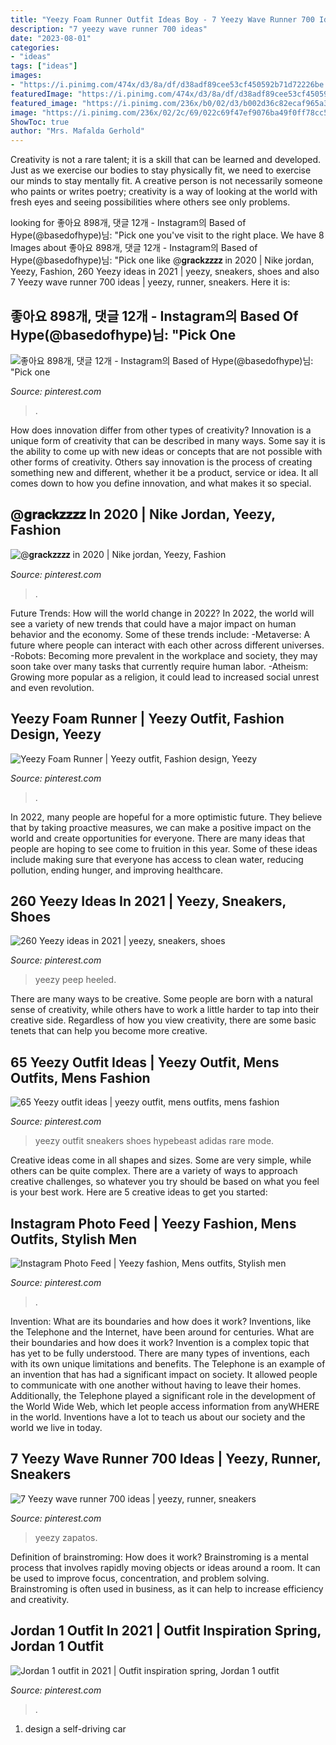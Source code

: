 ```yaml
---
title: "Yeezy Foam Runner Outfit Ideas Boy - 7 Yeezy Wave Runner 700 Ideas"
description: "7 yeezy wave runner 700 ideas"
date: "2023-08-01"
categories:
- "ideas"
tags: ["ideas"]
images:
- "https://i.pinimg.com/474x/d3/8a/df/d38adf89cee53cf450592b71d72226be.jpg"
featuredImage: "https://i.pinimg.com/474x/d3/8a/df/d38adf89cee53cf450592b71d72226be.jpg"
featured_image: "https://i.pinimg.com/236x/b0/02/d3/b002d36c82ecaf965a3964f1564a8434.jpg"
image: "https://i.pinimg.com/236x/02/2c/69/022c69f47ef9076ba49f0ff78cc5d4d8.jpg"
ShowToc: true
author: "Mrs. Mafalda Gerhold"
---
```



Creativity is not a rare talent; it is a skill that can be learned and developed. Just as we exercise our bodies to stay physically fit, we need to exercise our minds to stay mentally fit. A creative person is not necessarily someone who paints or writes poetry; creativity is a way of looking at the world with fresh eyes and seeing possibilities where others see only problems.

	

		
looking for 좋아요 898개, 댓글 12개 - Instagram의 Based of Hype(@basedofhype)님: &quot;Pick one you've visit to the right place. We have 8 Images about 좋아요 898개, 댓글 12개 - Instagram의 Based of Hype(@basedofhype)님: &quot;Pick one like @𝐠𝐫𝐚𝐜𝐤𝐳𝐳𝐳𝐳 in 2020 | Nike jordan, Yeezy, Fashion, 260 Yeezy ideas in 2021 | yeezy, sneakers, shoes and also 7 Yeezy wave runner 700 ideas | yeezy, runner, sneakers. Here it is:
		
    
## 좋아요 898개, 댓글 12개 - Instagram의 Based Of Hype(@basedofhype)님: &quot;Pick One

<img loading=lazy src="https://i.pinimg.com/736x/5f/58/bb/5f58bb155893dc82cc47bdc8fdbe1641.jpg" onerror="this.onerror=null;this.src='https://tse1.mm.bing.net/th?id=OIP.DOoY4VEnpWGBcZ1UYbRobgHaHa&amp;pid=15.1';" alt="좋아요 898개, 댓글 12개 - Instagram의 Based of Hype(@basedofhype)님: &quot;Pick one">

_Source: pinterest.com_

>. 

	

How does innovation differ from other types of creativity?
Innovation is a unique form of creativity that can be described in many ways. Some say it is the ability to come up with new ideas or concepts that are not possible with other forms of creativity. Others say innovation is the process of creating something new and different, whether it be a product, service or idea. It all comes down to how you define innovation, and what makes it so special.

    
## @𝐠𝐫𝐚𝐜𝐤𝐳𝐳𝐳𝐳 In 2020 | Nike Jordan, Yeezy, Fashion

<img loading=lazy src="https://i.pinimg.com/736x/c5/d4/b1/c5d4b17eb1536644c5212981b9dbe1db.jpg" onerror="this.onerror=null;this.src='https://tse1.mm.bing.net/th?id=OIP.bgpxOltJpdnogg6m1kN-RQHaJL&amp;pid=15.1';" alt="@𝐠𝐫𝐚𝐜𝐤𝐳𝐳𝐳𝐳 in 2020 | Nike jordan, Yeezy, Fashion">

_Source: pinterest.com_

>. 

	

Future Trends: How will the world change in 2022?
In 2022, the world will see a variety of new trends that could have a major impact on human behavior and the economy. Some of these trends include: 
-Metaverse: A future where people can interact with each other across different universes. 
-Robots: Becoming more prevalent in the workplace and society, they may soon take over many tasks that currently require human labor. 
-Atheism: Growing more popular as a religion, it could lead to increased social unrest and even revolution.

    
## Yeezy Foam Runner | Yeezy Outfit, Fashion Design, Yeezy

<img loading=lazy src="https://i.pinimg.com/236x/c3/d0/54/c3d0549d34b0733d8df3332790775df2.jpg?nii=t" onerror="this.onerror=null;this.src='https://tse1.mm.bing.net/th?id=OIP.i9Fudtaw0tmeqCcop-_plAAAAA&amp;pid=15.1';" alt="Yeezy Foam Runner | Yeezy outfit, Fashion design, Yeezy">

_Source: pinterest.com_

>. 

	

In 2022, many people are hopeful for a more optimistic future. They believe that by taking proactive measures, we can make a positive impact on the world and create opportunities for everyone. There are many ideas that people are hoping to see come to fruition in this year. Some of these ideas include making sure that everyone has access to clean water, reducing pollution, ending hunger, and improving healthcare.

    
## 260 Yeezy Ideas In 2021 | Yeezy, Sneakers, Shoes

<img loading=lazy src="https://i.pinimg.com/236x/02/2c/69/022c69f47ef9076ba49f0ff78cc5d4d8.jpg" onerror="this.onerror=null;this.src='https://tse1.mm.bing.net/th?id=OIP.6GbTHoq9VCaZ1INrKwfaRwAAAA&amp;pid=15.1';" alt="260 Yeezy ideas in 2021 | yeezy, sneakers, shoes">

_Source: pinterest.com_

>yeezy peep heeled. 

	

There are many ways to be creative. Some people are born with a natural sense of creativity, while others have to work a little harder to tap into their creative side. Regardless of how you view creativity, there are some basic tenets that can help you become more creative.

    
## 65 Yeezy Outfit Ideas | Yeezy Outfit, Mens Outfits, Mens Fashion

<img loading=lazy src="https://i.pinimg.com/236x/b0/02/d3/b002d36c82ecaf965a3964f1564a8434.jpg" onerror="this.onerror=null;this.src='https://tse4.mm.bing.net/th?id=OIP.0jfQvfloAKe3RoaRjKrx4QAAAA&amp;pid=15.1';" alt="65 Yeezy outfit ideas | yeezy outfit, mens outfits, mens fashion">

_Source: pinterest.com_

>yeezy outfit sneakers shoes hypebeast adidas rare mode. 

	

Creative ideas come in all shapes and sizes. Some are very simple, while others can be quite complex. There are a variety of ways to approach creative challenges, so whatever you try should be based on what you feel is your best work. Here are 5 creative ideas to get you started: 

    
## Instagram Photo Feed | Yeezy Fashion, Mens Outfits, Stylish Men

<img loading=lazy src="https://i.pinimg.com/originals/50/d9/8b/50d98bf829b79a680e438ae3cab6a52c.jpg" onerror="this.onerror=null;this.src='https://tse4.mm.bing.net/th?id=OIP._rpc4efttXQRlMTdnY3wSQHaHa&amp;pid=15.1';" alt="Instagram Photo Feed | Yeezy fashion, Mens outfits, Stylish men">

_Source: pinterest.com_

>. 

	

Invention: What are its boundaries and how does it work?
Inventions, like the Telephone and the Internet, have been around for centuries. What are their boundaries and how does it work? Invention is a complex topic that has yet to be fully understood. There are many types of inventions, each with its own unique limitations and benefits. The Telephone is an example of an invention that has had a significant impact on society. It allowed people to communicate with one another without having to leave their homes. Additionally, the Telephone played a significant role in the development of the World Wide Web, which let people access information from anyWHERE in the world. Inventions have a lot to teach us about our society and the world we live in today.

    
## 7 Yeezy Wave Runner 700 Ideas | Yeezy, Runner, Sneakers

<img loading=lazy src="https://i.pinimg.com/474x/d3/8a/df/d38adf89cee53cf450592b71d72226be.jpg" onerror="this.onerror=null;this.src='https://tse4.mm.bing.net/th?id=OIP.ELrSmiGwKMYI2JfbD0y6xAAAAA&amp;pid=15.1';" alt="7 Yeezy wave runner 700 ideas | yeezy, runner, sneakers">

_Source: pinterest.com_

>yeezy zapatos. 

	

Definition of brainstroming: How does it work?
Brainstroming is a mental process that involves rapidly moving objects or ideas around a room. It can be used to improve focus, concentration, and problem solving. Brainstroming is often used in business, as it can help to increase efficiency and creativity.

    
## Jordan 1 Outfit In 2021 | Outfit Inspiration Spring, Jordan 1 Outfit

<img loading=lazy src="https://i.pinimg.com/236x/33/23/aa/3323aa5aa502427051d2d4586d28e321.jpg?nii=t" onerror="this.onerror=null;this.src='https://tse3.mm.bing.net/th?id=OIP.wb74qypjkVOXFu2CigGwlwAAAA&amp;pid=15.1';" alt="Jordan 1 outfit in 2021 | Outfit inspiration spring, Jordan 1 outfit">

_Source: pinterest.com_

>. 

	

1. design a self-driving car 

